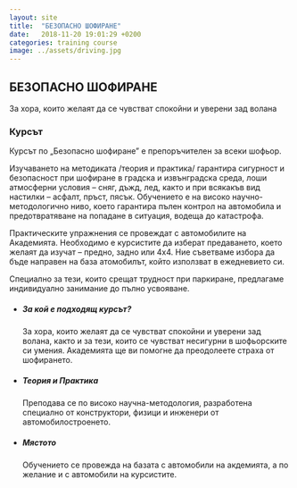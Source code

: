 ```yaml
---
layout: site
title:  "БЕЗОПАСНО ШОФИРАНЕ"
date:   2018-11-20 19:01:29 +0200
categories: training course
image: ../assets/driving.jpg
---
```


<div class="img-layout security"></div>
<h2 class="layout-title left">БЕЗОПАСНО ШОФИРАНЕ</h2>
<p class="left">За хора, които желаят да се чувстват спокойни и уверени зад волана</p>

<section class="listing">
    <article class="info-training">
        <h3>Курсът</h3>
        <p>Курсът по „Безопасно шофиране” е препоръчителен за всеки шофьор.</p>
        <p>Изучаването на методиката /теория и практика/ гарантира сигурност и безопасност при шофиране в градска и извънградска среда, лоши        атмосферни условия – сняг, дъжд, лед, както и при всякакъв вид настилки – асфалт, пръст, пясък. Обучението е на високо      научно-методологично ниво, което гарантира пълен контрол на автомобила и предотвратяване на попадане в ситуация, водеща до   катастрофа.</p>
        <p>Практическите упражнения се провеждат с автомобилите на Академията. Необходимо е курсистите да изберат предаването, което желаят да      изучат – предно, задно или 4х4. Ние съветваме избора да бъде направен на база атомобилът, който използват в ежедневието си.</p>
        <p>Специално за тези, които срещат трудност при паркиране, предлагаме индивидуално занимание до пълно усвояване.</p>
    </article>
     <article class="info-curse">
        <ul>
            <li>
                <i class="fas fa-users"></i>
                <div class="text">
                    <h5>За кой е подходящ курсът?</h5>
                    <p>За хора, които желаят да се чувстват спокойни и уверени зад волана, както и за тези, които се чувстват несигурни в шофьорските си умения. Академията ще ви помогне да преодолеете страха от шофирането.</p>
                </div>
            </li>
             <li>
                <i class="fas fa-tachometer-alt"></i>
                <div class="text">
                    <h5>Теория и Практика</h5>
                    <p>Преподавa се по високо научна-методология, разработена специално от конструктори, физици и инженери от автомобилостроенето.</p>
                </div>
            </li>
            <li>
                <i class="fas fa-map-marked-alt"></i>
                <div class="text">
                    <h5>Мястото</h5>
                    <p>Обучението се провежда на базата с автомобили на акдемията, а по желание и с автомобили на курсистите.</p>
                </div>
            </li>
        </ul>
    </article>
<section>
